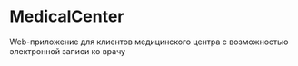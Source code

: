 # MedicalCenter
Web-приложение для клиентов медицинского центра с возможностью электронной записи ко врачу
